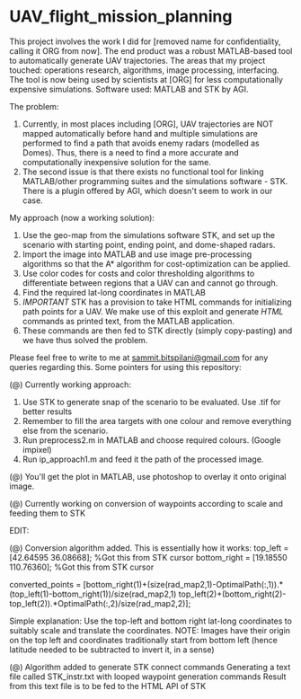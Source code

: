 # UAV_flight_mission_planning

This project involves the work I did for [removed name for confidentiality, calling it ORG from now]. The end product was a robust MATLAB-based tool to automatically generate UAV trajectories. The areas that my project touched: operations research, algorithms, image processing, interfacing. The tool is now being used by scientists at [ORG] for less computationally expensive simulations. Software used: MATLAB and STK by AGI.
 
The problem: 
  1. Currently, in most places including [ORG], UAV trajectories are NOT mapped automatically before hand and multiple simulations are performed to find a path that avoids enemy radars (modelled as Domes). Thus, there is a need to find a more accurate and computationally inexpensive solution for the same.
  2. The second issue is that there exists no functional tool for linking MATLAB/other programming suites and the simulations software - STK. There is a plugin offered by AGI, which doesn't seem to work in our case. 

My approach (now a working solution):
  1. Use the geo-map from the simulations software STK, and set up the scenario with starting point, ending point, and dome-shaped radars.
  2. Import the image into MATLAB and use image pre-processing algorithms so that the A* algorithm for cost-optimization can be applied.
  3. Use color codes for costs and color thresholding algorithms to differentiate between regions that a UAV can and cannot go through.
  4. Find the required lat-long coordinates in MATLAB
  5. *IMPORTANT* STK has a provision to take HTML commands for initializing path points for a UAV. We make use of this exploit and generate *HTML* commands as printed text, from the MATLAB application.
  6. These commands are then fed to STK directly (simply copy-pasting) and we have thus solved the problem.

Please feel free to write to me at sammit.bitspilani@gmail.com for any queries regarding this.
Some pointers for using this repository:

(@) Currently working approach:
  1. Use STK to generate snap of the scenario to be evaluated. Use .tif for better results
  2. Remember to fill the area targets with one colour and remove everything else from the scenario.
  2. Run preprocess2.m in MATLAB and choose required colours. (Google impixel)
  3. Run ip_approach1.m and feed it the path of the processed image.
  
(@) You'll get the plot in MATLAB, use photoshop to overlay it onto original image.

(@) Currently working on conversion of waypoints according to scale and feeding them to STK

EDIT:

(@) Conversion algorithm added. This is essentially how it works:
top_left = [42.64595 36.08668]; %Got this from STK cursor
bottom_right = [19.18550 110.76360]; %Got this from STK cursor

converted_points = [bottom_right(1)+(size(rad_map2,1)-OptimalPath(:,1)).*(top_left(1)-bottom_right(1))/size(rad_map2,1) top_left(2)+(bottom_right(2)-top_left(2)).*OptimalPath(:,2)/size(rad_map2,2)];

Simple explanation: Use the top-left and bottom right lat-long coordinates to suitably scale and translate the coordinates. 
NOTE: Images have their origin on the top left and coordinates traditionally start from bottom left (hence latitude needed to be subtracted to invert it, in a sense)

(@) Algorithm added to generate STK connect commands
Generating a text file called STK_instr.txt with looped waypoint generation commands
Result from this text file is to be fed to the HTML API of STK
